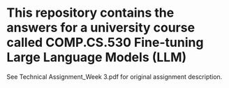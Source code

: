 # This repository contains the answers for a university course called COMP.CS.530 Fine-tuning Large Language Models (LLM)

See Technical Assignment_Week 3.pdf for original assignment description.